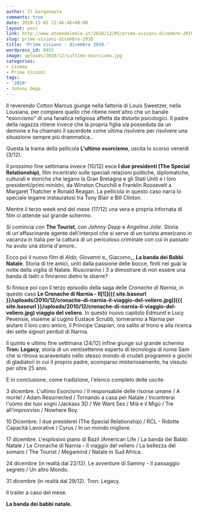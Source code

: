 ```yaml
---
author: Il Gorgonauta
comments: true
date: 2010-12-05 12:46:46+00:00
layout: post
link: http://www.atomodelmale.it/2010/12/05/prime-visioni-dicembre-2010/
slug: prime-visioni-dicembre-2010
title: 'Prime visioni : dicembre 2010.'
wordpress_id: 8453
image: uploads/2010/12/Lultimo-esorcismo.jpg
categories:
- Cinema
- Prime Visioni
tags:
- '2010'
- Johnny Depp
---
```



Il reverendo Cotton Marcus giunge nella fattoria di Louis Sweetzer, nella Lousiana, per compiere quello che ritiene nient'altro che un banale "esorcismo" di una fanatica religiosa affetta da disturbi psicologici. Il padre della ragazza ritiene invece che la propria figlia sia posseduta da un demone e ha chiamato il sacerdote come ultima risolvere per risolvere una situazione sempre più drammatica..

Questa la trama della pellicola **L'ultimo esorcismo**, uscita lo scorso venerdì (3/12).

Il prossimo fine settimana invece (10/12) esce **I due presidenti (The Special Relationship)**, film incentrato sulle speciali relazioni politiche, diplomatiche, culturali e storiche che legano la Gran Bretagna e gli Stati Uniti e i loro presidenti/primi ministri, da Winston Churchill e Franklin Roosevelt a Margaret Thatcher e Ronald Reagan. La pellicola in questo caso narra lo speciale legame instauratosi tra Tony Blair e Bill Clinton.

Mentre il terzo week end del mese (17/12) una vera e propria infornata di film ci attende sul grande schermo.

Si comincia con **The Tourist**, con _Johnny Depp_ e _Angelina Jolie_. Storia di un'affascinante agente dell'interpol che si serve di un turista americano in vacanza in Italia per la cattura di un pericoloso criminale con cui in passato ha avuto una storia d'amore..

Ecco poi il nuovo film di _Aldo, Giovanni_ e_ Giacomo_, **La banda dei Babbi Natale**. Storia di tre amici, uniti dalla passione delle bocce, finiti nei guai la notte della vigilia di Natale. Riusciranno i 3 a dimostrare di non essere una banda di ladri o finiranno dietro le sbarre?

Si finisce poi con il terzo episodio della saga delle _Cronache di Narnia_, in questo caso **Le Cronache di Narnia - Il[![]({{ site.baseurl }}/uploads/2010/12/cronache-di-narnia-il-viaggio-del-veliero.jpg)]({{ site.baseurl }}/uploads/2010/12/cronache-di-narnia-il-viaggio-del-veliero.jpg) viaggio del veliero**. In questo nuovo capitolo Edmund e Lucy Pevensie, insieme al cugino Eustace Scrubb, torneranno a Narnia per aiutare il loro caro amico, il Principe Caspian, ora salito al trono e alla ricerca dei sette signori perduti di Narnia.

Il quinto e ultimo fine settimana (24/12) infine giunge sul grande schermo **Tron: Legacy**, storia di un ventisettenne esperto di tecnologia di nome Sam che si ritrova scaraventato nello stesso mondo di crudeli programmi e giochi di gladiatori in cui il proprio padre, scomparso misteriosamente, ha vissuto per oltre 25 anni.

E in conclusione, come tradizione, l'elenco completo delle uscite.

3 dicembre. L'ultimo Esorcismo / Il responsabile delle risorse umane / A morte! / Adam Resurrected / Tornando a casa per Natale / Incontrerai l'uomo dei tuoi sogni /Jackass 3D / We Want Sex / Mià e il Migù / Tre all'improvviso / Nowhere Boy.

10 Dicembre. I due presidenti (The Special Relationship) / RCL - Ridotte Capacità Lavorative / Cyrus / In un mondo migliore.

17 dicembre. L'esplosivo piano di Bazil /American Life / La banda dei Babbi Natale / Le Cronache di Narnia - Il viaggio del veliero / La bellezza del somaro / The Tourist / Megamind / Natale in Sud Africa.

24 dicembre (in realtà dal 22/12). Le avventure di Sammy - Il passaggio segreto / Un altro Mondo.

31 dicembre (in realtà dal 29/12). Tron: Legacy.

Il trailer a caso del mese.

**La banda dei babbi natale.**
